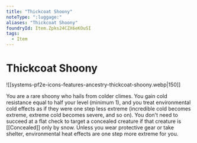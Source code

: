 ```yaml
---
title: "Thickcoat Shoony"
noteType: ":luggage:"
aliases: "Thickcoat Shoony"
foundryId: Item.Zpks24CZX6eKOuSI
tags:
  - Item
---
```


# Thickcoat Shoony
![[systems-pf2e-icons-features-ancestry-thickcoat-shoony.webp|150]]

You are a rare shoony who hails from colder climes. You gain cold resistance equal to half your level (minimum 1), and you treat environmental cold effects as if they were one step less extreme (incredible cold becomes extreme, extreme cold becomes severe, and so on). You don't need to succeed at a flat check to target a concealed creature if that creature is [[Concealed]] only by snow. Unless you wear protective gear or take shelter, environmental heat effects are one step more extreme for you.
